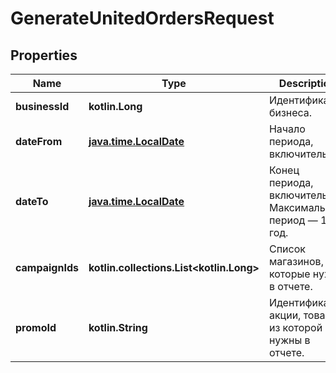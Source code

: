 
# GenerateUnitedOrdersRequest

## Properties
| Name | Type | Description | Notes |
| ------------ | ------------- | ------------- | ------------- |
| **businessId** | **kotlin.Long** | Идентификатор бизнеса. |  |
| **dateFrom** | [**java.time.LocalDate**](java.time.LocalDate.md) | Начало периода, включительно. |  |
| **dateTo** | [**java.time.LocalDate**](java.time.LocalDate.md) | Конец периода, включительно. Максимальный период — 1 год. |  |
| **campaignIds** | **kotlin.collections.List&lt;kotlin.Long&gt;** | Список магазинов, которые нужны в отчете. |  [optional] |
| **promoId** | **kotlin.String** | Идентификатор акции, товары из которой нужны в отчете. |  [optional] |



